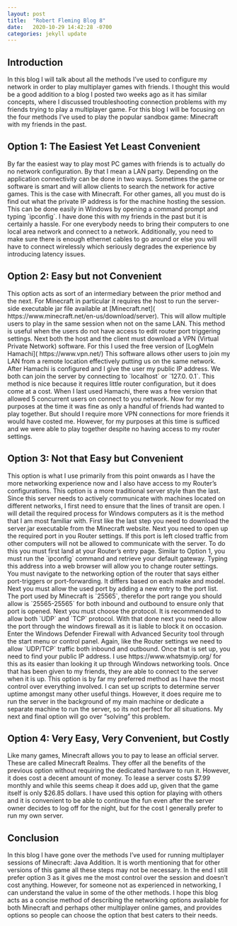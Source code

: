 ```yaml
---
layout: post
title:  "Robert Fleming Blog 8"
date:   2020-10-29 14:42:28 -0700
categories: jekyll update
---
```



<h2>Introduction</h2>
In this blog I will talk about all the methods I’ve used to configure my network in order to play multiplayer games with friends. I thought this would be a good addition to a blog I posted two weeks ago as it has similar concepts, where I discussed troubleshooting connection problems with my friends trying to play a multiplayer game. For this blog I will be focusing on the four methods I’ve used to play the popular sandbox game: Minecraft with my friends in the past.

<h2>Option 1: The Easiest Yet Least Convenient</h2>
By far the easiest way to play most PC games with friends is to actually do no network configuration. By that I mean a LAN party. Depending on the application connectivity can be done in two ways. Sometimes the game or software is smart and will allow clients to search the network for active games. This is the case with Minecraft. For other games, all you must do is find out what the private IP address is for the machine hosting the session. This can be done easily in Windows by opening a command prompt and typing `ipconfig`. I have done this with my friends in the past but it is certainly a hassle. For one everybody needs to bring their computers to one local area network and connect to a network. Additionally, you need to make sure there is enough ethernet cables to go around or else you will have to connect wirelessly which seriously degrades the experience by introducing latency issues.

<h2>Option 2: Easy but not Convenient</h2>
This option acts as sort of an intermediary between the prior method and the next. For Minecraft in particular it requires the host to run the server-side executable jar file available at [Minecraft.net]( https://www.minecraft.net/en-us/download/server). This will allow multiple users to play in the same session when not on the same LAN. This method is useful when the users do not have access to edit router port triggering settings. Next both the host and the client must download a VPN (Virtual Private Network) software. For this I used the free version of [LogMeIn Hamachi]( https://www.vpn.net/) This software allows other users to join my LAN from a remote location effectively putting us on the same network. After Hamachi is configured and I give the user my public IP address. We both can join the server by connecting to `localhost` or `127.0. 0.1`. This method is nice because it requires little router configuration, but it does come at a cost. When I last used Hamachi, there was a free version that allowed 5 concurrent users on connect to you network. Now for my purposes at the time it was fine as only a handful of friends had wanted to play together. But should I require more VPN connections for more friends it would have costed me. However, for my purposes at this time is sufficed and we were able to play together despite no having access to my router settings.

<h2>Option 3: Not that Easy but Convenient</h2>
This option is what I use primarily from this point onwards as I have the more networking experience now and I also have access to my Router’s configurations. This option is a more traditional server style than the last. Since this server needs to actively communicate with machines located on different networks, I first need to ensure that the lines of transit are open. I will detail the required process for Windows computers as it is the method that I am most familiar with. First like the last step you need to download the server.jar executable from the Minecraft website. Next you need to open up the required port in you Router settings. If this port is left closed traffic from other computers will not be allowed to communicate with the server. To do this you must first land at your Router’s entry page. Similar to Option 1, you must run the `ipconfig` command and retrieve your default gateway. Typing this address into a web browser will allow you to change router settings. You must navigate to the networking option of the router that says either port-triggers or port-forwarding. It differs based on each make and model. Next you must allow the used port by adding a new entry to the port list. The port used by Minecraft is `25565`, therefor the port range you should allow is `25565-25565` for both inbound and outbound to ensure only that port is opened. Next you must choose the protocol. It is recommended to allow both `UDP` and `TCP` protocol. With that done next you need to allow the port through the windows firewall as it is liable to block it on occasion. Enter the Windows Defender Firewall with Advanced Security tool through the start menu or control panel. Again, like the Router settings we need to allow `UDP/TCP` traffic both inbound and outbound. Once that is set up, you need to find your public IP address. I use https://www.whatsmyip.org/ for this as its easier than looking it up through Windows networking tools. Once that has been given to my friends, they are able to connect to the server when it is up. This option is by far my preferred method as I have the most control over everything involved. I can set up scripts to determine server uptime amongst many other useful things. However, it does require me to run the server in the background of my main machine or dedicate a separate machine to run the server, so its not perfect for all situations. My next and final option will go over “solving” this problem.

<h2>Option 4: Very Easy, Very Convenient, but Costly</h2>
Like many games, Minecraft allows you to pay to lease an official server. These are called Minecraft Realms. They offer all the benefits of the previous option without requiring the dedicated hardware to run it. However, it does cost a decent amount of money. To lease a server costs $7.99 monthly and while this seems cheap it does add up, given that the game itself is only $26.85 dollars. I have used this option for playing with others and it is convenient to be able to continue the fun even after the server owner decides to log off for the night, but for the cost I generally prefer to run my own server.

<h2>Conclusion</h2>
In this blog I have gone over the methods I’ve used for running multiplayer sessions of Minecraft: Java Addition. It is worth mentioning that for other versions of this game all these steps may not be necessary. In the end I still prefer option 3 as it gives me the most control over the session and doesn’t cost anything. However, for someone not as experienced in networking, I can understand the value in some of the other methods. I hope this blog acts as a concise method of describing the networking options available for both Minecraft and perhaps other multiplayer online games, and provides options so people can choose the option that best caters to their needs.